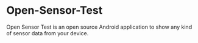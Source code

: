 # Open-Sensor-Test
Open Sensor Test is an open source Android application to show any kind of sensor data from your device.
